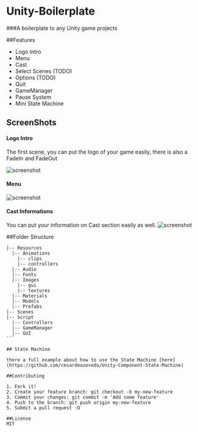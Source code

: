 # Unity-Boilerplate

###A boilerplate to any Unity game projects

##Features
* Logo Intro
* Menu
* Cast
* Select Scenes (TODO)
* Options (TODO)
* Quit
* GameManager
* Pause System
* Mini State Machine

## ScreenShots

#### Logo Intro

The first scene, you can put the logo of your game easily, there is also a FadeIn and FadeOut

![screenshot](http://i.cubeupload.com/wdCLyq.png)

#### Menu

![screenshot](http://i.cubeupload.com/dnMdF4.png)

#### Cast Informations
You can put your information on Cast section easily as well.
![screenshot](http://i.cubeupload.com/XskCDg.png)

##Folder Structure
````
|-- Resources
  |-- Animations
    |-- clips
    |-- controllers
  |-- Audio
  |-- Fonts
  |-- Images
    |-- gui
    |-- textures
  |-- Materials
  |-- Models
  |-- Prefabs
|-- Scenes
|-- Script
  |-- Controllers
  |-- GameManager
  |-- GUI
```

## State Machine

there a full example about how to use the State Machine [here](https://github.com/cesardeazevedo/Unity-Component-State-Machine)

##Contributing

1. Fork it!
2. Create your feature branch: git checkout -b my-new-feature
3. Commit your changes: git commit -m 'Add some feature'
4. Push to the branch: git push origin my-new-feature
5. Submit a pull request :D

##License
MIT
